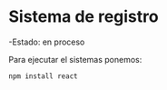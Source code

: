 <h1>Sistema de registro </h1>

-Estado: en proceso 

Para ejecutar el sistemas ponemos:

````npm install react````
